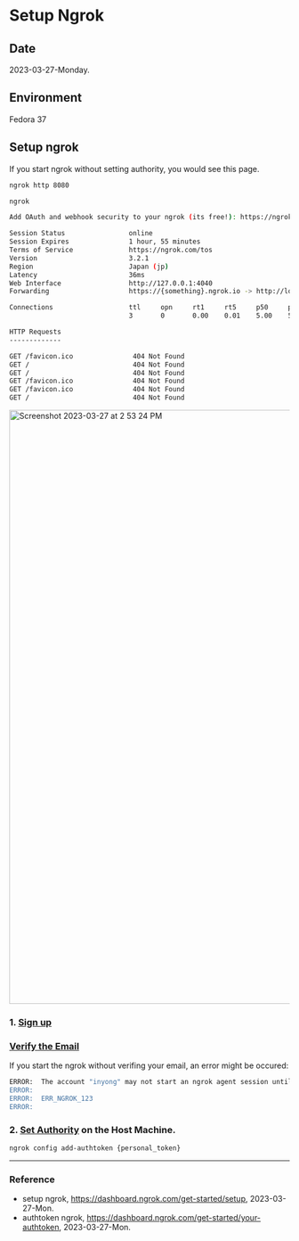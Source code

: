 # Setup Ngrok

## Date

2023-03-27-Monday.

## Environment

Fedora 37

## Setup ngrok

If you start ngrok without setting authority, you would see this page.

```Bash
ngrok http 8080
```

```Bash
ngrok                                                                                                                                                              (Ctrl+C to quit)

Add OAuth and webhook security to your ngrok (its free!): https://ngrok.com/free

Session Status                online
Session Expires               1 hour, 55 minutes
Terms of Service              https://ngrok.com/tos
Version                       3.2.1
Region                        Japan (jp)
Latency                       36ms
Web Interface                 http://127.0.0.1:4040
Forwarding                    https://{something}.ngrok.io -> http://localhost:8080

Connections                   ttl     opn     rt1     rt5     p50     p90
                              3       0       0.00    0.01    5.00    5.00

HTTP Requests
-------------

GET /favicon.ico               404 Not Found
GET /                          404 Not Found
GET /                          404 Not Found
GET /favicon.ico               404 Not Found
GET /favicon.ico               404 Not Found
GET /                          404 Not Found
```

<img width="1066" alt="Screenshot 2023-03-27 at 2 53 24 PM" src="https://user-images.githubusercontent.com/20737479/227852430-0234c832-ac9f-4aec-809e-4352eae89968.png">

### 1. [Sign up](https://dashboard.ngrok.com/get-started/setup)


### [Verify the Email](https://dashboard.ngrok.com/user/settings)

If you start the ngrok without verifing your email, an error might be occured:

```Bash
ERROR:  The account "inyong" may not start an ngrok agent session until the admin's email address is verified. Verify your email at https://dashboard.ngrok.com/user/settings
ERROR:
ERROR:  ERR_NGROK_123
ERROR:
```

### 2. [Set Authority](https://dashboard.ngrok.com/get-started/your-authtoken) on the Host Machine.

```Bash
ngrok config add-authtoken {personal_token}
```

---

### Reference
- setup ngrok, https://dashboard.ngrok.com/get-started/setup, 2023-03-27-Mon.
- authtoken ngrok, https://dashboard.ngrok.com/get-started/your-authtoken, 2023-03-27-Mon.
